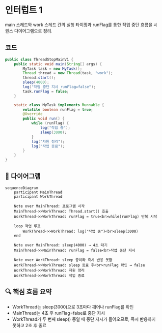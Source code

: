 # 인터럽트 1
main 스레드와 work 스레드 간의 실행 타이밍과 runFlag를 통한 작업 중단 흐름을 시퀀스 다이어그램으로 정리.

## 코드
```java
public class ThreadStopMainV1 {
    public static void main(String[] args) {
        MyTask task = new MyTask();
        Thread thread = new Thread(task, "work");
        thread.start();
        sleep(4000);
        log("작업 중단 지시 runFlag=false");
        task.runFlag = false;
    }

    static class MyTask implements Runnable {
        volatile boolean runFlag = true;
        @Override
        public void run() {
            while (runFlag) {
                log("작업 중");
                sleep(3000);
            }
            log("자원 정리");
            log("작업 종료");
        }
    }
}
```

## 🧵  다이어그램
```mermaid
sequenceDiagram
    participant MainThread
    participant WorkThread

    Note over MainThread: 프로그램 시작
    MainThread->>WorkThread: Thread.start() 호출
    WorkThread->>WorkThread: runFlag = true<br>while(runFlag) 반복 시작

    loop 작업 루프
        WorkThread->>WorkThread: log("작업 중")<br>sleep(3000)
    end

    Note over MainThread: sleep(4000) → 4초 대기
    MainThread->>MainThread: runFlag = false<br>작업 중단 지시

    Note over WorkThread: sleep 중이라 즉시 반응 못함
    WorkThread->>WorkThread: sleep 종료 후<br>runFlag 확인 → false
    WorkThread->>WorkThread: 자원 정리
    WorkThread->>WorkThread: 작업 종료
```


## 🔍 핵심 흐름 요약
- WorkThread는 sleep(3000)으로 3초마다 깨어나 runFlag를 확인
- MainThread는 4초 후 runFlag=false로 중단 지시
- WorkThread가 두 번째 sleep() 중일 때 중단 지시가 들어오므로, 즉시 반응하지 못하고 2초 후 종료

